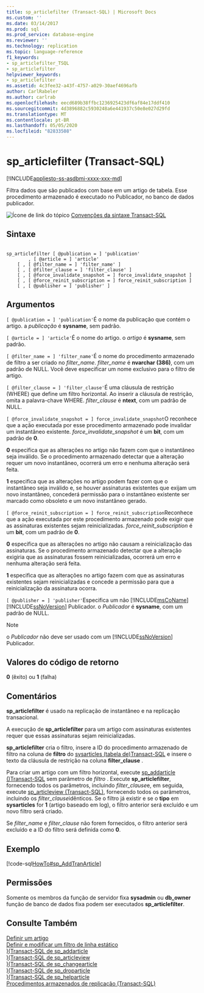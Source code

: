 ```yaml
---
title: sp_articlefilter (Transact-SQL) | Microsoft Docs
ms.custom: ''
ms.date: 03/14/2017
ms.prod: sql
ms.prod_service: database-engine
ms.reviewer: ''
ms.technology: replication
ms.topic: language-reference
f1_keywords:
- sp_articlefilter_TSQL
- sp_articlefilter
helpviewer_keywords:
- sp_articlefilter
ms.assetid: 4c3fee32-a43f-4757-a029-30aef4696afb
author: CarlRabeler
ms.author: carlrab
ms.openlocfilehash: eecd689b38ffbc1236925423df6af84e17ddf410
ms.sourcegitcommit: 4d3896882c5930248a6e441937c50e8e027d29fd
ms.translationtype: MT
ms.contentlocale: pt-BR
ms.lasthandoff: 05/05/2020
ms.locfileid: "82833508"
---
```

# <a name="sp_articlefilter-transact-sql"></a>sp_articlefilter (Transact-SQL)
[!INCLUDE[appliesto-ss-asdbmi-xxxx-xxx-md](../../includes/appliesto-ss-asdbmi-xxxx-xxx-md.md)]

  Filtra dados que são publicados com base em um artigo de tabela. Esse procedimento armazenado é executado no Publicador, no banco de dados publicador.  
  
 ![Ícone de link do tópico](../../database-engine/configure-windows/media/topic-link.gif "Ícone de link do tópico") [Convenções da sintaxe Transact-SQL](../../t-sql/language-elements/transact-sql-syntax-conventions-transact-sql.md)  
  
## <a name="syntax"></a>Sintaxe  
  
```  
  
sp_articlefilter [ @publication = ] 'publication'  
        , [ @article = ] 'article'  
    [ , [ @filter_name = ] 'filter_name' ]  
    [ , [ @filter_clause = ] 'filter_clause' ]  
    [ , [ @force_invalidate_snapshot = ] force_invalidate_snapshot ]  
    [ , [ @force_reinit_subscription = ] force_reinit_subscription ]  
    [ , [ @publisher = ] 'publisher' ]  
```  
  
## <a name="arguments"></a>Argumentos  
`[ @publication = ] 'publication'`É o nome da publicação que contém o artigo. a *publicação* é **sysname**, sem padrão.  
  
`[ @article = ] 'article'`É o nome do artigo. o *artigo* é **sysname**, sem padrão.  
  
`[ @filter_name = ] 'filter_name'`É o nome do procedimento armazenado de filtro a ser criado no *filter_name*. *filter_name* é **nvarchar (386)**, com um padrão de NULL. Você deve especificar um nome exclusivo para o filtro de artigo.  
  
`[ @filter_clause = ] 'filter_clause'`É uma cláusula de restrição (WHERE) que define um filtro horizontal. Ao inserir a cláusula de restrição, omita a palavra-chave WHERE. *filter_clause* é **ntext**, com um padrão de NULL.  
  
`[ @force_invalidate_snapshot = ] force_invalidate_snapshot`O reconhece que a ação executada por esse procedimento armazenado pode invalidar um instantâneo existente. *force_invalidate_snapshot* é um **bit**, com um padrão de **0**.  
  
 **0** especifica que as alterações no artigo não fazem com que o instantâneo seja inválido. Se o procedimento armazenado detectar que a alteração requer um novo instantâneo, ocorrerá um erro e nenhuma alteração será feita.  
  
 **1** especifica que as alterações no artigo podem fazer com que o instantâneo seja inválido e, se houver assinaturas existentes que exijam um novo instantâneo, concederá permissão para o instantâneo existente ser marcado como obsoleto e um novo instantâneo gerado.  
  
`[ @force_reinit_subscription = ] force_reinit_subscription`Reconhece que a ação executada por este procedimento armazenado pode exigir que as assinaturas existentes sejam reinicializadas. *force_reinit_subscription* é um **bit**, com um padrão de **0**.  
  
 **0** especifica que as alterações no artigo não causam a reinicialização das assinaturas. Se o procedimento armazenado detectar que a alteração exigiria que as assinaturas fossem reinicializadas, ocorrerá um erro e nenhuma alteração será feita.  
  
 **1** especifica que as alterações no artigo fazem com que as assinaturas existentes sejam reinicializadas e concede a permissão para que a reinicialização da assinatura ocorra.  
  
`[ @publisher = ] 'publisher'`Especifica um não [!INCLUDE[msCoName](../../includes/msconame-md.md)] [!INCLUDE[ssNoVersion](../../includes/ssnoversion-md.md)] Publicador. o *Publicador* é **sysname**, com um padrão de NULL.  
  
> [!NOTE]  
>  o *Publicador* não deve ser usado com um [!INCLUDE[ssNoVersion](../../includes/ssnoversion-md.md)] Publicador.  
  
## <a name="return-code-values"></a>Valores do código de retorno  
 **0** (êxito) ou **1** (falha)  
  
## <a name="remarks"></a>Comentários  
 **sp_articlefilter** é usado na replicação de instantâneo e na replicação transacional.  
  
 A execução de **sp_articlefilter** para um artigo com assinaturas existentes requer que essas assinaturas sejam reinicializadas.  
  
 **sp_articlefilter** cria o filtro, insere a ID do procedimento armazenado de filtro na coluna de **filtro** do [sysarticles &#40;tabela de&#41;Transact-SQL](../../relational-databases/system-tables/sysarticles-transact-sql.md) e insere o texto da cláusula de restrição na coluna **filter_clause** .  
  
 Para criar um artigo com um filtro horizontal, execute [sp_addarticle &#40;&#41;Transact-SQL](../../relational-databases/system-stored-procedures/sp-addarticle-transact-sql.md) sem parâmetro de *filtro* . Execute **sp_articlefilter**, fornecendo todos os parâmetros, incluindo *filter_clause*e, em seguida, execute [sp_articleview &#40;Transact-SQL&#41;](../../relational-databases/system-stored-procedures/sp-articleview-transact-sql.md), fornecendo todos os parâmetros, incluindo os *filter_clause*idênticos. Se o filtro já existir e se o **tipo** em **sysarticles** for **1** (artigo baseado em log), o filtro anterior será excluído e um novo filtro será criado.  
  
 Se *filter_name* e *filter_clause* não forem fornecidos, o filtro anterior será excluído e a ID do filtro será definida como **0**.  
  
## <a name="example"></a>Exemplo  
 [!code-sql[HowTo#sp_AddTranArticle](../../relational-databases/replication/codesnippet/tsql/sp-articlefilter-transac_1.sql)]  
  
## <a name="permissions"></a>Permissões  
 Somente os membros da função de servidor fixa **sysadmin** ou **db_owner** função de banco de dados fixa podem ser executados **sp_articlefilter**.  
  
## <a name="see-also"></a>Consulte Também  
 [Definir um artigo](../../relational-databases/replication/publish/define-an-article.md)   
 [Definir e modificar um filtro de linha estático](../../relational-databases/replication/publish/define-and-modify-a-static-row-filter.md)   
 [&#41;&#40;Transact-SQL de sp_addarticle](../../relational-databases/system-stored-procedures/sp-addarticle-transact-sql.md)   
 [&#41;&#40;Transact-SQL de sp_articleview](../../relational-databases/system-stored-procedures/sp-articleview-transact-sql.md)   
 [&#41;&#40;Transact-SQL de sp_changearticle](../../relational-databases/system-stored-procedures/sp-changearticle-transact-sql.md)   
 [&#41;&#40;Transact-SQL de sp_droparticle](../../relational-databases/system-stored-procedures/sp-droparticle-transact-sql.md)   
 [&#41;&#40;Transact-SQL de sp_helparticle](../../relational-databases/system-stored-procedures/sp-helparticle-transact-sql.md)   
 [Procedimentos armazenados de replicação &#40;Transact-SQL&#41;](../../relational-databases/system-stored-procedures/replication-stored-procedures-transact-sql.md)  
  
  
